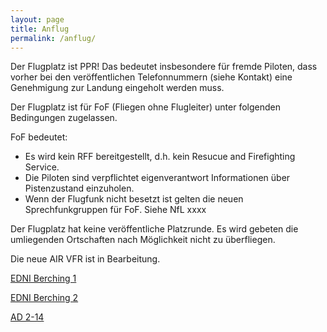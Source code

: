 ```yaml
---
layout: page
title: Anflug
permalink: /anflug/
---
```

Der Flugplatz ist PPR! Das bedeutet insbesondere für fremde Piloten, dass vorher bei den veröffentlichen Telefonnummern (siehe Kontakt) 
eine Genehmigung zur Landung eingeholt werden muss.

Der Flugplatz ist für FoF (Fliegen ohne Flugleiter) unter folgenden Bedingungen zugelassen.

FoF bedeutet:
- Es wird kein RFF bereitgestellt, d.h. kein Resucue and Firefighting Service.
- Die Piloten sind verpflichtet eigenverantwort Informationen über Pistenzustand einzuholen.
- Wenn der Flugfunk nicht besetzt ist gelten die neuen Sprechfunkgruppen für FoF. Siehe NfL xxxx

Der Flugplatz hat keine veröffentliche Platzrunde.
Es wird gebeten die umliegenden Ortschaften nach Möglichkeit nicht zu überfliegen.

Die neue AIR VFR ist in Bearbeitung.

<a href="https://aip.dfs.de/BasicVFR/pages/P001AF.html" target="_blank">EDNI Berching 1</a>

<a href="https://aip.dfs.de/BasicVFR/pages/P001B0.html" target="_blank">EDNI Berching 2</a>

<a href="https://aip.dfs.de/BasicVFR/pages/P000E9.html" target="_blank">AD 2-14</a>

